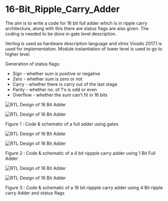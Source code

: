 # 16-Bit_Ripple_Carry_Adder
The aim is to write a code for 16 bit full adder which is in ripple carry architecture, along with this there are status flags are also given. The coding is needed to be done in gate level description.

Verilog is used as hardware description language and xlinix Vivado 2017.1 is used for implementation. Module instantiation of lower level is used to go to higher level.

Generation of status flags:
- Sign - whether sum is positive or negative
- Zero - whether sum is zero or not
- Carry - whether there is carry out of the last stage
- Parity - whether no. of 1's is odd or even
- Overflow - whether the sum can't fit in 16 bits


![RTL Design of 16 Bit Adder](https://imgur.com/dbnepWB.png)

![RTL Design of 16 Bit Adder](https://imgur.com/EFvJzXt.png)

Figure 1 : Code & schematic of a full adder using gates

![RTL Design of 16 Bit Adder](https://imgur.com/DjYzT3u.png)

![RTL Design of 16 Bit Adder](https://imgur.com/A8ZObEn.png)

Figure 2 : Code & schematic of a 4 bit rippple carry adder using 1 Bit Full Adder

![RTL Design of 16 Bit Adder](https://imgur.com/II3JqX6.png)

![RTL Design of 16 Bit Adder](https://imgur.com/7B7YTWG.png)

Figure 3 : Code & schematic of a 16 bit rippple carry adder using 4 Bit ripple carry Adder and status flags



 
